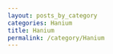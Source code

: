 ```yaml
---
layout: posts_by_category
categories: Hanium
title: Hanium
permalink: /category/Hanium
---
```

